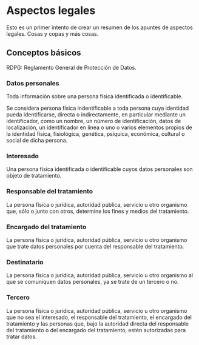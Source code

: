 # Aspectos legales

Esto es un primer intento de crear un resumen de los apuntes de aspectos
legales. Cosas y copas y más cosas.

## Conceptos básicos

RDPG: Reglamento General de Protección de Datos.

### Datos personales

Toda información sobre una persona física identificada o identificable.

Se considera persona física indentificable a toda persona cuya identidad pueda identificarse, directa o indirectamente, en particular mediante un identificador, como un nombre, un número de identificación, datos de localización, un identificador en línea o uno o varios elementos propios de la identidad física, fisiológica, genética, psíquica, económica, cultural o social de dicha persona.

### Interesado

Una persona física identificada o identificable cuyos datos personales son objeto de tratamiento.

### Responsable del tratamiento

La persona física o jurídica, autoridad pública, servicio u otro organismo que, sólo o junto con otros, determine los fines y medios del tratamiento.

### Encargado del tratamiento

La persona física o jurídica, autoridad pública, servicio u otro organismo que trate datos personales por cuenta del responsable del tratamiento.

### Destinatario

La persona física o jurídica, autoridad pública, servicio u otro organismo al que se comuniquen datos personales, ya se trate de un tercero o no.

### Tercero

La persona física o jurídica, autoridad pública, servicio u otro organismo que no sea el interesado, el responsable del tratamiento, el encargado del tratamiento y las personas que, bajo la autoridad directa del responsable del tratamiento o del encargado del tratamiento, estén autorizadas para tratar datos.
